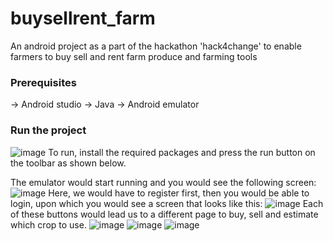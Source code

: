 # buysellrent_farm
An android project as a part of the hackathon 'hack4change' to enable farmers to buy sell and rent farm produce and farming tools

### Prerequisites
-> Android studio
-> Java
-> Android emulator

### Run the project
![image](https://github.com/girija2020/buysellrent_farm/assets/82602432/deffa5b4-f388-4b48-b323-fbd50b905147)
To run, install the required packages and press the run button on the toolbar as shown below.

The emulator would start running and you would see the following screen:
![image](https://github.com/girija2020/buysellrent_farm/assets/82602432/7e1d9424-3c0a-4246-8d54-2eb9d5c0a80a)
Here, we would have to register first, then you would be able to login, upon which you would see a screen that looks like this:
![image](https://github.com/girija2020/buysellrent_farm/assets/82602432/fa49a4b7-ec9a-430e-8acc-2854af0a6617)
Each of these buttons would lead us to a different page to buy, sell and estimate which crop to use.
![image](https://github.com/girija2020/buysellrent_farm/assets/82602432/bd02be11-ac57-473d-8b5e-d8c6c2430b11)
![image](https://github.com/girija2020/buysellrent_farm/assets/82602432/56f562fd-2e46-4c6d-ba4b-81122d5e72c2)
![image](https://github.com/girija2020/buysellrent_farm/assets/82602432/73344d75-ee9e-41b6-9c28-c066dec06f3c)
